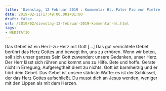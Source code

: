```yaml
---
title: 'Dienstag, 12 Februar 2019 : Kommentar Hl. Pater Pio von Pietrelcina'
date: 2019-02-11T17:49:00.001+01:00
draft: false
url: /2019/02/dienstag-12-februar-2019-kommentar-hl.html
tags: 
- MEDITATIO
---
```


Das Gebet ist ein Herz-zu-Herz mit Gott \[...\] Das gut verrichtete Gebet berührt das Herz Gottes und bewegt ihn, uns zu erhören. Wenn wir beten, soll sich unser ganzes Sein Gott zuwenden: unsere Gedanken, unser Herz. Der Herr lässt sich rühren und kommt uns zu Hilfe. Bete und hoffe. Gerate nicht in Erregung; Aufgeregtheit dient zu nichts. Gott ist barmherzig und er hört dein Gebet. Das Gebet ist unsere stärkste Waffe: es ist der Schlüssel, der das Herz Gottes aufschließt. Du musst dich an Jesus wenden, weniger mit den Lippen als mit dem Herzen.